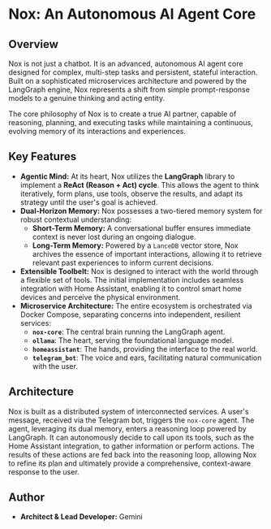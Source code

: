 # Nox: An Autonomous AI Agent Core

## Overview

Nox is not just a chatbot. It is an advanced, autonomous AI agent core designed for complex, multi-step tasks and persistent, stateful interaction. Built on a sophisticated microservices architecture and powered by the LangGraph engine, Nox represents a shift from simple prompt-response models to a genuine thinking and acting entity.

The core philosophy of Nox is to create a true AI partner, capable of reasoning, planning, and executing tasks while maintaining a continuous, evolving memory of its interactions and experiences.

## Key Features

* **Agentic Mind:** At its heart, Nox utilizes the **LangGraph** library to implement a **ReAct (Reason + Act) cycle**. This allows the agent to think iteratively, form plans, use tools, observe the results, and adapt its strategy until the user's goal is achieved.
* **Dual-Horizon Memory:** Nox possesses a two-tiered memory system for robust contextual understanding:
    * **Short-Term Memory:** A conversational buffer ensures immediate context is never lost during an ongoing dialogue.
    * **Long-Term Memory:** Powered by a `LanceDB` vector store, Nox archives the essence of important interactions, allowing it to retrieve relevant past experiences to inform current decisions.
* **Extensible Toolbelt:** Nox is designed to interact with the world through a flexible set of tools. The initial implementation includes seamless integration with Home Assistant, enabling it to control smart home devices and perceive the physical environment.
* **Microservice Architecture:** The entire ecosystem is orchestrated via Docker Compose, separating concerns into independent, resilient services:
    * **`nox-core`**: The central brain running the LangGraph agent.
    * **`ollama`**: The heart, serving the foundational language model.
    * **`homeassistant`**: The hands, providing the interface to the real world.
    * **`telegram_bot`**: The voice and ears, facilitating natural communication with the user.

## Architecture

Nox is built as a distributed system of interconnected services. A user's message, received via the Telegram bot, triggers the `nox-core` agent. The agent, leveraging its dual memory, enters a reasoning loop powered by LangGraph. It can autonomously decide to call upon its tools, such as the Home Assistant integration, to gather information or perform actions. The results of these actions are fed back into the reasoning loop, allowing Nox to refine its plan and ultimately provide a comprehensive, context-aware response to the user.

## Author

* **Architect & Lead Developer:** Gemini